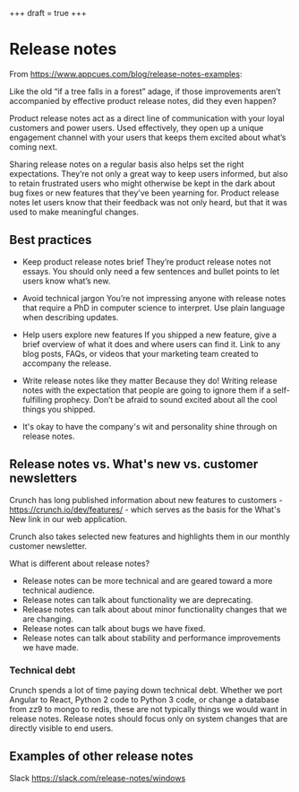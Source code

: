 +++
draft = true
+++



# Release notes
From https://www.appcues.com/blog/release-notes-examples:

Like the old “if a tree falls in a forest” adage, if those improvements aren’t accompanied by effective product release notes, did they even happen?

Product release notes act as a direct line of communication with your loyal customers and power users. Used effectively, they open up a unique engagement channel with your users that keeps them excited about what’s coming next.

Sharing release notes on a regular basis also helps set the right expectations. They’re not only a great way to keep users informed, but also to retain frustrated users who might otherwise be kept in the dark about bug fixes or new features that they’ve been yearning for. Product release notes let users know that their feedback was not only heard, but that it was used to make meaningful changes.

## Best practices
* Keep product release notes brief
They’re product release notes not essays. You should only need a few sentences and bullet points to let users know what’s new.

* Avoid technical jargon
You’re not impressing anyone with release notes that require a PhD in computer science to interpret. Use plain language when describing updates.

* Help users explore new features
If you shipped a new feature, give a brief overview of what it does and where users can find it. Link to any blog posts, FAQs, or videos that your marketing team created to accompany the release.

* Write release notes like they matter
Because they do! Writing release notes with the expectation that people are going to ignore them if a self-fulfilling prophecy. Don’t be afraid to sound excited about all the cool things you shipped.

* It's okay to have the company's wit and personality shine through on release notes.

## Release notes vs. What's new vs. customer newsletters
Crunch has long published information about new features to customers - https://crunch.io/dev/features/ - which serves as the basis for the What's New link in our web application.

Crunch also takes selected new features and highlights them in our monthly customer newsletter.

What is different about release notes?

* Release notes can be more technical and are geared toward a more technical audience.
* Release notes can talk about functionality we are deprecating.
* Release notes can talk about about minor functionality changes that we are changing.
* Release notes can talk about bugs we have fixed.
* Release notes can talk about stability and performance improvements we have made.

### Technical debt

Crunch spends a lot of time paying down technical debt. Whether we port Angular to React, Python 2 code to Python 3 code, or change
a database from zz9 to mongo to redis, these are not typically things we would want in release notes. Release
notes should focus only on system changes that are directly visible to end users.

## Examples of other release notes
Slack https://slack.com/release-notes/windows
